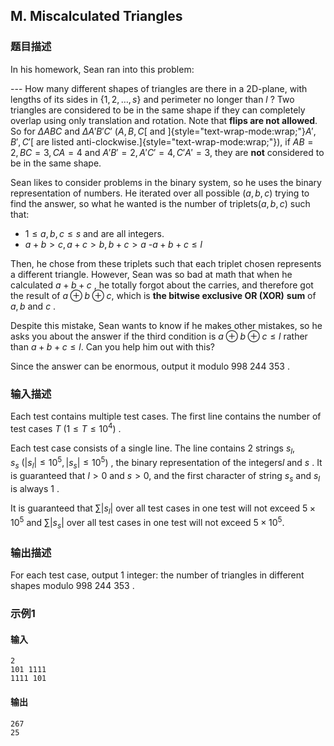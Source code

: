 ## M. Miscalculated Triangles

### 题目描述

In his homework, Sean ran into this problem:

\-\-- How many different shapes of triangles are there in a 2D-plane,
with lengths of its sides in $\{1,2,\dots,s\}$ and perimeter no longer
than $l$ ? Two triangles are considered to be
in the same shape if they can completely overlap using only translation
and rotation. Note that **flips are not allowed**. So for $\Delta ABC$ and $\Delta A'B'C'$ ($A,B,C$[ and ]{style="text-wrap-mode:wrap;"}$A',B',C'$[ are
listed anti-clockwise.]{style="text-wrap-mode:wrap;"}), if $AB=2,BC=3,CA=4$ and $A'B'=2,A'C'=4,C'A'=3$, they are **not**
considered to be in the same shape.

<div>

Sean likes to consider problems in the binary system, so he uses the
binary representation of numbers. He iterated over all possible $(a,b,c)$ trying to find the answer, so what
he wanted is the number of triplets$(a,b,c)$ such that:

<div>

- $1\leq a,b,c\leq s$ and are all integers.
- $a+b\gt c, a+c\gt b, b+c\gt a$ -$a+b+c\leq l$

Then, he chose from these triplets such that each triplet chosen
represents a different triangle. However, Sean was so bad at math that
when he calculated $a+b+c$ , he totally
forgot about the carries, and therefore got the result of $a⊕b⊕c$, which is **the bitwise exclusive OR
(XOR)** **sum** of $a,b$ and $c$ .

Despite this mistake, Sean wants to know if he makes other mistakes, so
he asks you about the answer if the third condition is $a⊕b⊕c\leq l$ rather than $a+b+c\leq l$. Can you help him out with
this?

Since the answer can be enormous, output it modulo $998\ 244\ 353$ .

</div>

</div>

### 输入描述

Each test contains multiple test cases. The first line contains the
number of test cases $T\ (1≤T≤10^4)$ .

Each test case consists of a single line. The line contains $2$ strings $s_l, s_s\ (|s_l|\leq 10^5,|s_s|\leq 10^5)$ ,
the binary representation of the integers$l$ and $s$ . It is guaranteed that $l\gt 0$ and $s\gt 0$, and the first character of string $s_s$ and $s_l$ is
always $1$ .

It is guaranteed that $\sum|s_l|$ over all
test cases in one test will not exceed $5\times 10^5$ and $\sum|s_s|$ over all test cases in one test
will not exceed $5\times 10^5$.

### 输出描述

For each test case, output $1$ integer: the
number of triangles in different shapes modulo $998\ 244\ 353$ .

### 示例1

#### 输入

```plain
2
101 1111
1111 101
```

#### 输出

```plain
267
25
```
